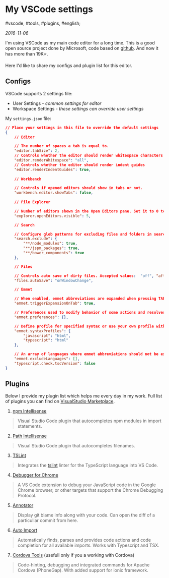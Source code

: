 # My VSCode settings

#vscode, #tools, #plugins, #english;

_2016-11-06_

I'm using VSCode as my main code editor for a long time. 
This is a good open source project done by Microsoft, code based on [github](https://github.com/Microsoft/vscode).
And now it has more than 19K⭐️. 

Here I'd like to share my configs and plugin list for this editor.

## Configs

VSCode supports 2 settings file: 

* User Settings - _common settings for editor_
* Workspace Settings - _these settings can override user settings_

My ```settings.json``` file:

```json
// Place your settings in this file to override the default settings
{
    // Editor

    // The number of spaces a tab is equal to.
    "editor.tabSize": 2,
    // Controls whether the editor should render whitespace characters
    "editor.renderWhitespace": "all",
    // Controls whether the editor should render indent guides
    "editor.renderIndentGuides": true,
    
    // Workbench

    // Controls if opened editors should show in tabs or not.
    "workbench.editor.showTabs": false,
    
    // File Explorer

    // Number of editors shown in the Open Editors pane. Set it to 0 to hide the pane.
    "explorer.openEditors.visible": 5,

    // Search

    // Configure glob patterns for excluding files and folders in searches. Inherits all glob patterns from the files.exclude setting.
    "search.exclude": {
        "**/node_modules": true,
        "**/jspm_packages": true,
        "**/bower_components": true
    },

    // Files

    // Controls auto save of dirty files. Accepted values:  "off", "afterDelay", "onFocusChange" (editor loses focus), "onWindowChange" (window loses focus). If set to "afterDelay", you can configure the delay in "files.autoSaveDelay".
    "files.autoSave": "onWindowChange",

    // Emmet

    // When enabled, emmet abbreviations are expanded when pressing TAB.
    "emmet.triggerExpansionOnTab": true,

    // Preferences used to modify behavior of some actions and resolvers of Emmet.
    "emmet.preferences": {},

    // Define profile for specified syntax or use your own profile with specific rules.
    "emmet.syntaxProfiles": {
        "javascript": "html",
        "typescript": "html"
    },

    // An array of languages where emmet abbreviations should not be expanded.
    "emmet.excludeLanguages": [],
    "typescript.check.tscVersion": false
}
```

## Plugins

Below I provide my plugin list which helps me every day in my work. 
Full list of plugins you can find on [VisualStudio Marketplace](https://marketplace.visualstudio.com/).

1. [npm Intellisense](https://marketplace.visualstudio.com/items?itemName=christian-kohler.npm-intellisense)

> Visual Studio Code plugin that autocompletes npm modules in import statements.

2. [Path Intellisense](https://marketplace.visualstudio.com/items?itemName=christian-kohler.path-intellisense)

> Visual Studio Code plugin that autocompletes filenames.

3. [TSLint](https://marketplace.visualstudio.com/items?itemName=eg2.tslint)

> Integrates the [tslint](https://github.com/palantir/tslint) linter for the TypeScript language into VS Code.

4. [Debugger for Chrome](https://marketplace.visualstudio.com/items?itemName=msjsdiag.debugger-for-chrome)

> A VS Code extension to debug your JavaScript code in the Google Chrome browser, or other targets that support the Chrome Debugging Protocol.

5. [Annotator](https://marketplace.visualstudio.com/items?itemName=ryu1kn.annotator)

> Display git blame info along with your code. Can open the diff of a particullar commit from here.

6. [Auto Import](https://marketplace.visualstudio.com/items?itemName=steoates.autoimport)

> Automatically finds, parses and provides code actions and code completion for all available imports. Works with Typescript and TSX.

7. [Cordova Tools](https://marketplace.visualstudio.com/items?itemName=vsmobile.cordova-tools) (usefull only if you a working with Cordova)

> Code-hinting, debugging and integrated commands for Apache Cordova (PhoneGap). With added support for ionic framework.